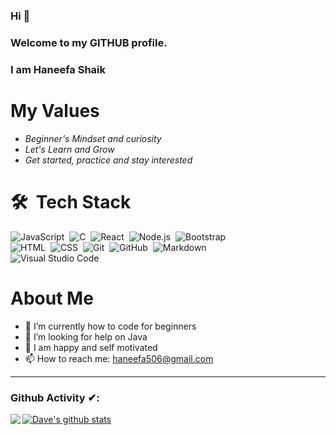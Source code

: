 ### Hi 👋
### Welcome to my GITHUB profile. 
### I am Haneefa Shaik 


# My Values
- *Beginner's Mindset and curiosity*
- *Let's Learn and Grow*
- *Get started, practice and stay interested*

# 🛠 &nbsp;Tech Stack

![JavaScript](https://img.shields.io/badge/-JavaScript-05122A?style=flat&logo=javascript)&nbsp;
![C](https://img.shields.io/badge/-C-05122A?style=flat&logo=C&logoColor=A8B9CC)&nbsp;
![React](https://img.shields.io/badge/-React-05122A?style=flat&logo=react)&nbsp;
![Node.js](https://img.shields.io/badge/-Node.js-05122A?style=flat&logo=node.js)&nbsp;
![Bootstrap](https://img.shields.io/badge/-Bootstrap-05122A?style=flat&logo=bootstrap&logoColor=563D7C)\
![HTML](https://img.shields.io/badge/-HTML-05122A?style=flat&logo=HTML5)&nbsp;
![CSS](https://img.shields.io/badge/-CSS-05122A?style=flat&logo=CSS3&logoColor=1572B6)&nbsp;
![Git](https://img.shields.io/badge/-Git-05122A?style=flat&logo=git)&nbsp;
![GitHub](https://img.shields.io/badge/-GitHub-05122A?style=flat&logo=github)&nbsp;
![Markdown](https://img.shields.io/badge/-Markdown-05122A?style=flat&logo=markdown)\
![Visual Studio Code](https://img.shields.io/badge/-Visual%20Studio%20Code-05122A?style=flat&logo=visual-studio-code&logoColor=007ACC)&nbsp;
 
 
 # About Me
- 🌱 I’m currently how to code for beginners
- 🤔 I’m looking for help on Java
- 💬 I am happy and self motivated 
- 📫 How to reach me: haneefa506@gmail.com


---

### Github Activity ✔:

<a href="https://github.com/Davekibh">
  <img align="left" src="https://github-readme-stats.vercel.app/api/top-langs/?username=Haneefa-Shaik&theme=tokyonight" />
  </a>


<a href="https://github.com/Davekibh">
 <img align="center" src="https://github-readme-stats.vercel.app/api?username=Haneefa-Shaik&show_icons=true&theme=tokyonight&line_height=27" alt="Dave's github stats"/>
</a>
